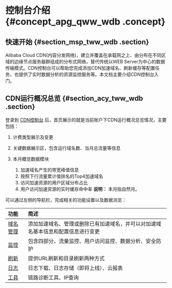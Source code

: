 # 控制台介绍 {#concept_apg_qww_wdb .concept}

## 快速开始 {#section_msp_tww_wdb .section}

Alibaba Cloud CDN\(内容分发网络\)，建立并覆盖在承载网之上、由分布在不同区域的边缘节点服务器群组成的分布式网络，替代传统以WEB Server为中心的数据传输模式。CDN控制台可以帮助您完成添加CDN加速域名、刷新缓存等配置任务，也提供了实时数据分析的资源监控服务等。本文档主要介绍CDN控制台入门。

## CDN运行概况总览 {#section_acy_tww_wdb .section}

登录到 [CDN控制台](https://cdn.console.aliyun.com) 后，首页展示的就是当前账户下CDN运行概况总览情况，主要包括：

1.  计费类型展示及变更
2.  关键数据展示区，包含运行域名数、当月总流量等信息
3.  本月概览数据模块

    1.  加速域名产生的带宽峰值信息
    2.  按照下行流量累计值排名的Top4加速域名
    3.  访问加速资源的用户区域分布占比
    4.  用户访问加速资源的实时缓存命中率
    **说明：** 本月指自然月。


可以通过左侧的导航栏，完成相关的功能设置以及数据浏览：

|功能|简述|
|:-|:-|
|[域名管理](../intl.zh-CN/快速入门/快速入门.md#)|添加加速域名、管理或删除已有加速域名，并可以对加速域名基本信息和配置信息进行变更|
|[监控](intl.zh-CN/用户指南/资源监控.md#)|包含四部分，流量监控、用户访问监控、数据分析、安全防护|
|[刷新](intl.zh-CN/用户指南/刷新缓存.md#)|提供URL刷新和目录刷新两种方式|
|[日志](intl.zh-CN/用户指南/日志管理/日志下载.md#)|日志下载、日志存储（即将上线）、云报表|
|[工具](intl.zh-CN/用户指南/诊断工具.md#)|链路诊断工具、IP查询|

